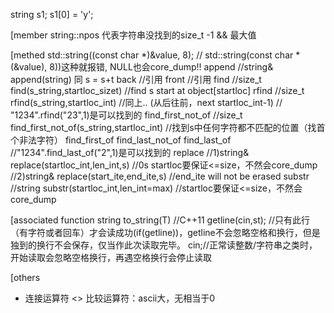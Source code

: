 string s1;
s1[0] = 'y';

[member
string::npos 代表字符串没找到的size_t -1 && 最大值

[methed
std::string((const char *)&value, 8);  // std::string(const char *(&value), 8))这种就报错, NULL也会core_dump!!
append	//string& append(string) 同 s = s+t
back	//引用
front	//引用
find	//size_t find(s_string,startloc_sizet)	//find s start at object[startloc]
rfind	//size_t rfind(s_string,startloc_int)	//同上.. (从后往前，next startloc_int-1)
	//	"1234".rfind("23",1)是可以找到的
find_first_not_of	//size_t find_first_not_of(s_string,startloc_int)	//找到s中任何字符都不匹配的位置（找首个非法字符）
find_first_of
find_last_not_of
find_last_of            //"1234".find_last_of("2",1)是可以找到的
replace	//1)string& replace(startloc_int,len_int,s)	//0s startloc要保证<=size，不然会core_dump
	//2)string& replace(start_ite,end_ite,s)	//end_ite will not be erased
substr	//string substr(startloc_int,len_int=max)       //startloc要保证<=size，不然会core_dump

[associated function
string to_string(T)	//C++11
getline(cin,st);	//只有此行（有字符或者回车）才会读成功(if(getline))，getline不会忽略空格和换行，但是独到的换行不会保存，仅当作此次读取完毕。
cin;//正常读整数/字符串之类时，开始读取会忽略空格换行，再遇空格换行会停止读取

[others
+ 	连接运算符
<>	比较运算符：ascii大，无相当于0
